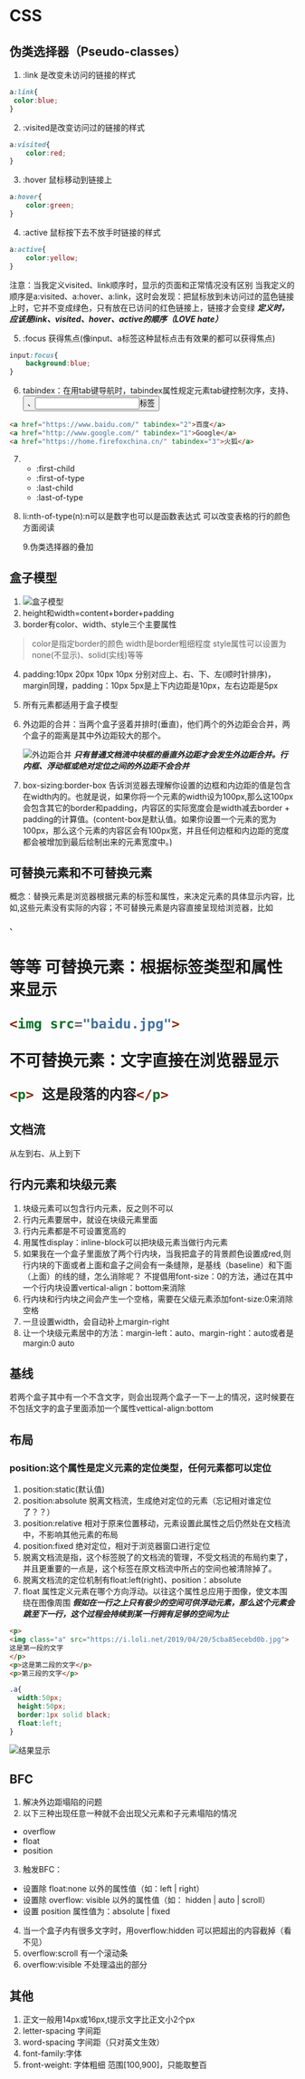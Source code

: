 # CSS
## 伪类选择器（Pseudo-classes）
1. :link 是改变未访问的链接的样式
 ```css
 a:link{
  color:blue;
}
 ```
2. :visited是改变访问过的链接的样式 
```css
a:visited{
    color:red;
}
```
3. :hover 鼠标移动到链接上 
```css
a:hover{
    color:green;
}
```
4. :active 鼠标按下去不放手时链接的样式
```css
a:active{
    color:yellow;
}
```
注意：当我定义visited、link顺序时，显示的页面和正常情况没有区别
当我定义的顺序是a:visited、a:hover、a:link，这时会发现：把鼠标放到未访问过的蓝色链接上时，它并不变成绿色，只有放在已访问的红色链接上，链接才会变绿
***定义时，应该是link、visited、hover、active的顺序（LOVE hate）*** 

5. :focus 获得焦点(像input、a标签这种鼠标点击有效果的都可以获得焦点)
```css
input:focus{
    background:blue;
}
```
6. tabindex：在用tab键导航时，tabindex属性规定元素tab键控制次序，支持<a>、<button>、<input>标签
```html
<a href="https://www.baidu.com/" tabindex="2">百度</a>
<a href="http://www.google.com/" tabindex="1">Google</a>
<a href="https://home.firefoxchina.cn/" tabindex="3">火狐</a>
```

7. * :first-child
   * :first-of-type
   * :last-child
   * :last-of-type

8. li:nth-of-type(n):n可以是数字也可以是函数表达式
   可以改变表格的行的颜色方面阅读

   9.伪类选择器的叠加
## 盒子模型
1. ![盒子模型](https://i.loli.net/2019/04/19/5cb988e813c54.jpg)
2. height和width=content+border+padding
3. border有color、width、style三个主要属性
 >color是指定border的颜色
 >width是border粗细程度
 >style属性可以设置为none(不显示)、solid(实线)等等

4. padding:10px 20px 10px 10px 分别对应上、右、下、左(顺时针排序)，margin同理，padding：10px 5px是上下内边距是10px，左右边距是5px

5. 所有元素都适用于盒子模型

6. 外边距的合并：当两个盒子竖着并排时(垂直)，他们两个的外边距会合并，两个盒子的距离是其中外边距较大的那个。

   ![外边距合并](https://i.loli.net/2019/04/19/5cb99bc3aa8c1.png)
   ***只有普通文档流中块框的垂直外边距才会发生外边距合并。行内框、浮动框或绝对定位之间的外边距不会合并***

7. box-sizing:border-box  告诉浏览器去理解你设置的边框和内边距的值是包含在width内的。也就是说，如果你将一个元素的width设为100px,那么这100px会包含其它的border和padding，内容区的实际宽度会是width减去border +  padding的计算值。(content-box是默认值。如果你设置一个元素的宽为100px，那么这个元素的内容区会有100px宽，并且任何边框和内边距的宽度都会被增加到最后绘制出来的元素宽度中。)


## 可替换元素和不可替换元素
概念：替换元素是浏览器根据元素的标签和属性，来决定元素的具体显示内容，比如<img>,这些元素没有实际的内容；不可替换元素是内容直接呈现给浏览器，比如<p>、<h1>等等
可替换元素：根据标签类型和属性来显示
```html
<img src="baidu.jpg">  
```
不可替换元素：文字直接在浏览器显示
```html
<p> 这是段落的内容</p>
```
## 文档流
  从左到右、从上到下
## 行内元素和块级元素
1. 块级元素可以包含行内元素，反之则不可以
2. 行内元素要居中，就设在块级元素里面
3. 行内元素都是不可设置宽高的
4. 用属性display：inline-block可以把块级元素当做行内元素
5. 如果我在一个盒子里面放了两个行内块，当我把盒子的背景颜色设置成red,则行内块的下面或者上面和盒子之间会有一条缝隙，是基线（baseline）和下面（上面）的线的缝，怎么消除呢？
             不提倡用font-size：0的方法，通过在其中一个行内块设置vertical-align：bottom来消除
6. 行内块和行内块之间会产生一个空格，需要在父级元素添加font-size:0来消除空格
7. 一旦设置width，会自动补上margin-right
8. 让一个块级元素居中的方法：margin-left：auto、margin-right：auto或者是margin:0 auto
## 基线
   若两个盒子其中有一个不含文字，则会出现两个盒子一下一上的情况，这时候要在不包括文字的盒子里面添加一个属性vettical-align:bottom

## 布局
  ### position:这个属性是定义元素的定位类型，任何元素都可以定位
1. position:static(默认值)
2. position:absolute  脱离文档流，生成绝对定位的元素（忘记相对谁定位了？？）
3. position:relative  相对于原来位置移动，元素设置此属性之后仍然处在文档流中，不影响其他元素的布局
4. position:fixed  绝对定位，相对于浏览器窗口进行定位
5. 脱离文档流是指，这个标签脱了的文档流的管理，不受文档流的布局约束了，并且更重要的一点是，这个标签在原文档流中所占的空间也被清除掉了。 
6. 脱离文档流的定位机制有float:left(right)、position：absolute
7. float 属性定义元素在哪个方向浮动。以往这个属性总应用于图像，使文本围绕在图像周围
***假如在一行之上只有极少的空间可供浮动元素，那么这个元素会跳至下一行，这个过程会持续到某一行拥有足够的空间为止***
```html
<p>
<img class="a" src="https://i.loli.net/2019/04/20/5cba85ecebd0b.jpg">
这是第一段的文字
</p>
<p>这是第二段的文字</p>
<p>第三段的文字</p>
```
```css
.a{
  width:50px;
  height:50px;
  border:1px solid black;
  float:left;
}
```
![结果显示](https://i.loli.net/2019/04/20/5cba8812af8d0.png)

## BFC

1. 解决外边距塌陷的问题
2. 以下三种出现任意一种就不会出现父元素和子元素塌陷的情况
+ overflow
+ float
+ position
3. 触发BFC：
+ 设置除 float:none 以外的属性值（如：left | right）
+ 设置除 overflow: visible 以外的属性值（如： hidden | auto | scroll）
+ 设置 position 属性值为：absolute | fixed 
4. 当一个盒子内有很多文字时，用overflow:hidden 可以把超出的内容截掉（看不见）
5. overflow:scroll 有一个滚动条
6. overflow:visible  不处理溢出的部分
## 其他
1. 正文一般用14px或16px,t提示文字比正文小2个px
2. letter-spacing  字间距
3. word-spacing  字间距（只对英文生效）
4. font-family:字体
5. front-weight: 字体粗细 范围[100,900]，只能取整百

